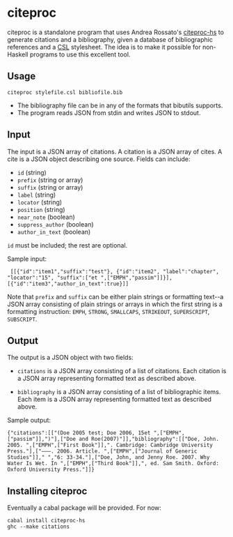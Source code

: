 # citeproc

citeproc is a standalone program that uses Andrea Rossato's [citeproc-hs]
to generate citations and a bibliography, given a database of bibliographic
references and a [CSL] stylesheet.  The idea is to make it possible for
non-Haskell programs to use this excellent tool.

[citeproc-hs]: http://gorgias.mine.nu/repos/citeproc-hs/
[CSL]: http://citationstyles.org/

## Usage

    citeproc stylefile.csl bibliofile.bib

- The bibliography file can be in any of the formats that bibutils
  supports.
- The program reads JSON from stdin and writes JSON to stdout.

## Input

The input is a JSON array of citations.
A citation is a JSON array of cites.
A cite is a JSON object describing one source.  Fields can include:

- `id` (string)
- `prefix` (string or array)
- `suffix` (string or array)
- `label` (string)
- `locator` (string)
- `position` (string)
- `near_note` (boolean)
- `suppress_author` (boolean)
- `author_in_text` (boolean)

`id` must be included; the rest are optional.

Sample input:

     [[{"id":"item1","suffix":"test"}, {"id":"item2", "label":"chapter", "locator":"15", "suffix":["et ",["EMPH","passim"]]}],[{"id":"item3","author_in_text":true}]]

Note that `prefix` and `suffix` can be either plain strings or formatting text--a JSON
array consisting of plain strings or arrays in which the first string is a formatting
instruction:  `EMPH`, `STRONG`, `SMALLCAPS`, `STRIKEOUT`, `SUPERSCRIPT`, `SUBSCRIPT`.

## Output

The output is a JSON object with two fields:

- `citations` is a JSON array consisting of a list of citations. Each citation is
  a JSON array representing formatted text as described above.

- `bibliography` is a JSON array consisting of a list of bibliographic items.
  Each item is a JSON array representing formatted text as described above.

Sample output:

    {"citations":[["(Doe 2005 test; Doe 2006, 15et ",["EMPH",["passim"]],")"],["Doe and Roe(2007)"]],"bibliography":[["Doe, John. 2005. ",["EMPH",["First Book"]],". Cambridge: Cambridge University Press."],["———. 2006. Article. ",["EMPH",["Journal of Generic Studies"]]," ","6: 33-34."],["Doe, John, and Jenny Roe. 2007. Why Water Is Wet. In ",["EMPH",["Third Book"]],", ed. Sam Smith. Oxford: Oxford University Press."]]}

## Installing citeproc

Eventually a cabal package will be provided. For now:

    cabal install citeproc-hs
    ghc --make citations

